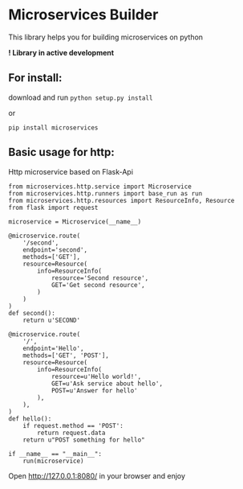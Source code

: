 Microservices Builder
=====================

This library helps you for building microservices on python

**! Library in active development**

For install:
------------

download and run `python setup.py install`

or

`pip install microservices`

Basic usage for http:
---------------------

Http microservice based on Flask-Api

```
from microservices.http.service import Microservice
from microservices.http.runners import base_run as run
from microservices.http.resources import ResourceInfo, Resource
from flask import request

microservice = Microservice(__name__)

@microservice.route(
    '/second',
    endpoint='second',
    methods=['GET'],
    resource=Resource(
        info=ResourceInfo(
            resource='Second resource',
            GET='Get second resource',
        )
    )
)
def second():
    return u'SECOND'

@microservice.route(
    '/',
    endpoint='Hello',
    methods=['GET', 'POST'],
    resource=Resource(
        info=ResourceInfo(
            resource=u'Hello world!',
            GET=u'Ask service about hello',
            POST=u'Answer for hello'
        ),
    ),
)
def hello():
    if request.method == 'POST':
        return request.data
    return u"POST something for hello"

if __name__ == "__main__":
    run(microservice)

```

Open http://127.0.0.1:8080/ in your browser and enjoy
